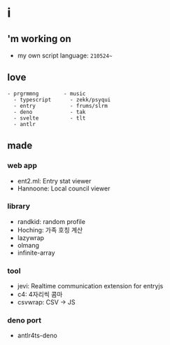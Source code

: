 # i
## 'm working on
- my own script language: `210524~`
## love
```
- prgrmmng        - music           
  - typescript      - zekk/psyqui
  - entry           - frums/slrm
  - deno            - tak
  - svelte          - tlt
  - antlr
```
## made
### web app
- ent2.ml: Entry stat viewer
- Hannoone: Local council viewer
### library
- randkid: random profile
- Hoching: 가족 호칭 계산
- lazywrap
- olmang
- infinite-array
### tool
- jevi: Realtime communication extension for entryjs
- c4: 4자리씩 콤마
- csvwrap: CSV -> JS
### deno port
- antlr4ts-deno
